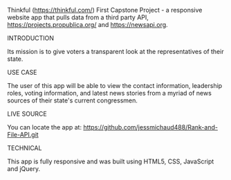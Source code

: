 Thinkful (https://thinkful.com/) First Capstone Project - a responsive website app that pulls data from a third party API, https://projects.propublica.org/ and https://newsapi.org.

INTRODUCTION

Its mission is to give voters a transparent look at the representatives of their state.

USE CASE

The user of this app will be able to view the contact information, leadership roles, voting information, and latest news stories from a myriad of news sources of their state's current congressmen. 

LIVE SOURCE

You can locate the app at: https://github.com/jessmichaud488/Rank-and-File-API.git

TECHNICAL

This app is fully responsive and was built using HTML5, CSS, JavaScript and jQuery.

